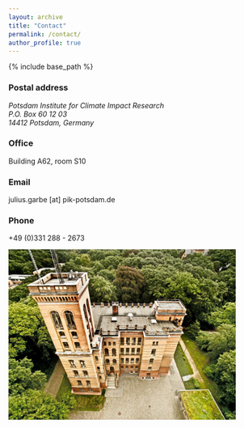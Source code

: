 ```yaml
---
layout: archive
title: "Contact"
permalink: /contact/
author_profile: true
---
```


{% include base_path %}

### Postal address
<address>
Potsdam Institute for Climate Impact Research<br />
P.O. Box 60 12 03<br />
14412 Potsdam, Germany
</address>

### Office
Building A62, room S10

### Email
julius.garbe [at] pik-potsdam.de

### Phone
+49 (0)331 288 - 2673

<img src="/images/018_Telegrafenberg_Suering_Haus_PIK.jpg" align="middle" alt="018_Telegrafenberg_Suering_Haus_PIK" title="PIK's Suering Building at Telegrafenberg, Potsdam" width="450">